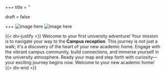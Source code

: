 +++
title = ''

draft = false

+++
![image here](../images/explorer-1.png#center)
![image here](../images/explorer-1-quest.png#center)



{{< div-justify >}}
Welcome to your first university adventure! Your mission is to navigate your way to the **Campus reception**. This journey is not just a walk; it's a discovery of the heart of your new academic home. Engage with the vibrant campus community, build connections, and immerse yourself in the university atmosphere. Ready your map and step forth with curiosity—your exciting journey begins now. Welcome to your new academic home!
{{< div-end >}}
